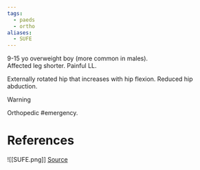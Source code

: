 ```yaml
---
tags:
  - paeds
  - ortho
aliases:
  - SUFE
---
```

9-15 yo overweight boy (more common in males).  
Affected leg shorter.
Painful LL.

Externally rotated hip that increases with hip flexion.
Reduced hip abduction. 

>[!warning]
>Orthopedic #emergency.

# References
![[SUFE.png]]
[Source](https://radiopaedia.org/articles/slipped-upper-femoral-epiphysis)
